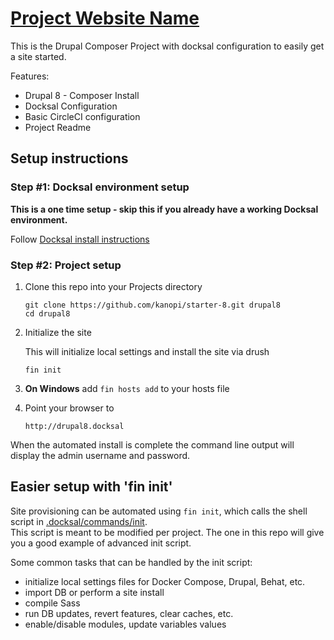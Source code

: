 # [Project Website Name](https://example.com/)
This is the Drupal Composer Project with docksal configuration to easily get a site started.

Features:

- Drupal 8 - Composer Install
- Docksal Configuration
- Basic CircleCI configuration
- Project Readme

## Setup instructions

### Step #1: Docksal environment setup

**This is a one time setup - skip this if you already have a working Docksal environment.**  

Follow [Docksal install instructions](https://docs.docksal.io/getting-started/setup/)

### Step #2: Project setup

1. Clone this repo into your Projects directory

    ```
    git clone https://github.com/kanopi/starter-8.git drupal8
    cd drupal8
    ```

2. Initialize the site

    This will initialize local settings and install the site via drush

    ```
    fin init
    ```

3. **On Windows** add `fin hosts add` to your hosts file

4. Point your browser to

    ```
    http://drupal8.docksal
    ```

When the automated install is complete the command line output will display the admin username and password.

## Easier setup with 'fin init'

Site provisioning can be automated using `fin init`, which calls the shell script in [.docksal/commands/init](.docksal/commands/init).  
This script is meant to be modified per project. The one in this repo will give you a good example of advanced init script.

Some common tasks that can be handled by the init script:

- initialize local settings files for Docker Compose, Drupal, Behat, etc.
- import DB or perform a site install
- compile Sass
- run DB updates, revert features, clear caches, etc.
- enable/disable modules, update variables values
